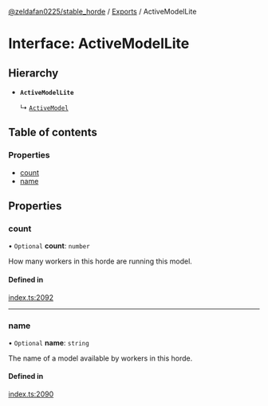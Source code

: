 [@zeldafan0225/stable_horde](../../README.md) / [Exports](../modules.md) / ActiveModelLite

# Interface: ActiveModelLite

## Hierarchy

- **`ActiveModelLite`**

  ↳ [`ActiveModel`](ActiveModel.md)

## Table of contents

### Properties

- [count](ActiveModelLite.md#count)
- [name](ActiveModelLite.md#name)

## Properties

### count

• `Optional` **count**: `number`

How many workers in this horde are running this model.

#### Defined in

[index.ts:2092](https://github.com/MrlolDev/stable_horde/blob/2389aa8/index.ts#L2092)

___

### name

• `Optional` **name**: `string`

The name of a model available by workers in this horde.

#### Defined in

[index.ts:2090](https://github.com/MrlolDev/stable_horde/blob/2389aa8/index.ts#L2090)
